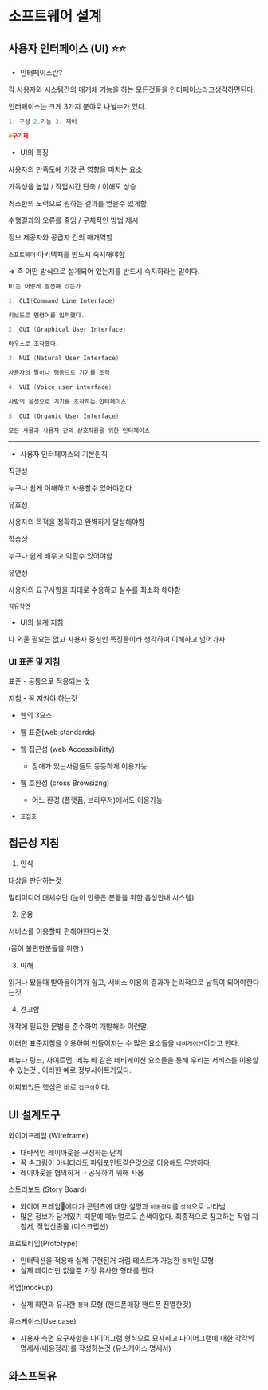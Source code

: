 # **소프트웨어 설계**

## **사용자 인터페이스 (UI)** ⭐️⭐️

- 인터페이스란?

각 사용자와 시스템간의 매개체 기능을 하는 모든것들을 인터페이스라고생각하면된다.

인터페이스는 크게 3가지 분야로 나뉠수가 있다.

```c
1. 구성 2.기능 3. 제어

#구기제
```

- UI의 특징

사용자의 만족도에 가장 큰 영향을 미치는 요소

가독성을 높임 / 작업시간 단축 / 이해도 상승

최소한의 노력으로 원하는 결과를 얻을수 있게함

수행결과의 오류를 줄임 / 구체적인 방법 제시

정보 제공자와 공급자 간의 매개역할

`소프트웨어` 아키텍처를 반드시 숙지해야함

⇒ 즉 어떤 방식으로 설계되어 있는지를 반드시 숙지하라는 말이다.

```c
UI는 어떻게 발전해 갔는가

1. CLI(Command Line Interface)

키보드로 명령어를 입력했다.

2. GUI (Graphical User Interface)

마우스로 조작했다.

3. NUI (Natural User Interface)

사용자의 말이나 행동으로 기기를 조작

4. VUI (Voice user interface)

사람의 음성으로 기기를 조작하는 인터페이스

5. OUI (Organic User Interface)

모든 사물과 사용자 간의 상호작용을 위한 인터페이스
```

---

- 사용자 인터페이스의 기본원칙

직관성

누구나 쉽게 이해하고 사용할수 있어야한다.

유효성

사용자의 목적을 정확하고 완벽하게 달성해야함

학습성

누구나 쉽게 배우고 익힐수 있어야함

유연성

사용자의 요구사항을 최대로 수용하고 실수를 최소화 해야함

`직유학연`

- UI의 설계 지침

다 외울 필요는 없고 사용자 중심인 특징들이라 생각하며 이해하고 넘어가자

### UI 표준 및 지침

표준 - 공통으로 적용되는 것

지침 - 꼭 지켜야 하는것

- 웹의 3요소

- 웹 표준(web standards)
- 웹 접근성 (web Accessibilitty)
  - 장애가 있는사람들도 동등하게 이용가능
- 웹 호환성 (cross Browsizng)
  - 어느 환경 (플랫폼, 브라우저)에서도 이용가능
- `표접호`

## 접근성 지침

1. 인식

대상을 판단하는것

멀티미디어 대체수단 (눈이 안좋은 분들을 위한 음성안내 시스템)

2. 운용

서비스를 이용할때 편해야한다는것

(몸이 불편한분들을 위한 )

3. 이해

읽거나 봤을때 받아들이기가 쉽고, 서비스 이용의 결과가 논리적으로 납득이 되어야한다는것

4. 견고함

제작에 필요한 문법을 준수하여 개발해라 이런말

이러한 표준지침을 이용하여 만들어지는 수 많은 요소들을 `네비게이션`이라고 한다.

메뉴나 링크, 사이트맵, 메뉴 바 같은 네비게이션 요소들을 통해 우리는 서비스를 이용할수 있는것 , 이러한 예로 정부사이트가있다.

어찌되었든 핵심은 바로 `접근성`이다.

## UI 설계도구

와이어프레임 (Wireframe)

- 대략적인 레이아웃을 구성하는 단계
- 꼭 손그림이 아니더라도 파워포인트같은것으로 이용해도 무방하다.
- 레이아웃을 협의하거나 공유하기 위해 사용

스토리보드 (Story Board)

- 와이어 프레임에다가 콘텐츠에 대한 설명과 `이동경로`를 `정적`으로 나타냄
- 많은 정보가 담겨있기 때문에 메뉴얼로도 손색이없다. 최종적으로 참고하는 작업 지침서, 작업산출물 (디스크립션)

프로토타입(Prototype)

- 인터텍션을 적용해 실제 구현된거 처럼 테스트가 가능한 `동적`인 모형
- 실제 데이터만 없을뿐 가장 유사한 형태를 띈다

목업(mockup)

- 실제 화면과 유사한 `정적` 모형 (핸드폰매장 핸드폰 진열한것)

유스케이스(Use case)

- 사용자 측면 요구사항을 다이어그램 형식으로 묘사하고 다이어그램에 대한 각각의 명세서(내용정리)를 작성하는것 (유스케이스 명세서)

## 와스프목유
